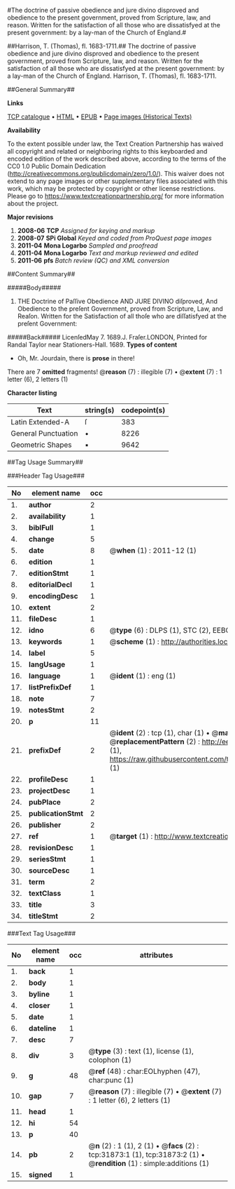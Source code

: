 #The doctrine of passive obedience and jure divino disproved and obedience to the present government, proved from Scripture, law, and reason. Written for the satisfaction of all those who are dissatisfyed at the present government: by a lay-man of the Church of England.#

##Harrison, T. (Thomas), fl. 1683-1711.##
The doctrine of passive obedience and jure divino disproved and obedience to the present government, proved from Scripture, law, and reason. Written for the satisfaction of all those who are dissatisfyed at the present government: by a lay-man of the Church of England.
Harrison, T. (Thomas), fl. 1683-1711.

##General Summary##

**Links**

[TCP catalogue](http://www.ota.ox.ac.uk/tcp/)  • 
[HTML](http://tei.it.ox.ac.uk/tcp/Texts-HTML/free/A45/A45692.html)  • 
[EPUB](http://tei.it.ox.ac.uk/tcp/Texts-EPUB/free/A45/A45692.epub) • 
[Page images (Historical Texts)](https://historicaltexts.jisc.ac.uk/eebo-99827455e)

**Availability**

To the extent possible under law, the Text Creation Partnership has waived all copyright and related or neighboring rights to this keyboarded and encoded edition of the work described above, according to the terms of the CC0 1.0 Public Domain Dedication (http://creativecommons.org/publicdomain/zero/1.0/). This waiver does not extend to any page images or other supplementary files associated with this work, which may be protected by copyright or other license restrictions. Please go to https://www.textcreationpartnership.org/ for more information about the project.

**Major revisions**

1. __2008-06__ __TCP__ *Assigned for keying and markup*
1. __2008-07__ __SPi Global__ *Keyed and coded from ProQuest page images*
1. __2011-04__ __Mona Logarbo__ *Sampled and proofread*
1. __2011-04__ __Mona Logarbo__ *Text and markup reviewed and edited*
1. __2011-06__ __pfs__ *Batch review (QC) and XML conversion*

##Content Summary##

#####Body#####

1. THE Doctrine of Paſſive Obedience AND JURE DIVINO diſproved, And Obedience to the preſent Government, proved from Scripture, Law, and Reaſon. Written for the Satisfaction of all thoſe who are diſſatisfyed at the preſent Government:

#####Back#####
LicenſedMay 7. 1689.J. Fraſer.LONDON, Printed for Randal Taylor near Stationers-Hall. 1689.
**Types of content**

  * Oh, Mr. Jourdain, there is **prose** in there!

There are 7 **omitted** fragments! 
 @__reason__ (7) : illegible (7)  •  @__extent__ (7) : 1 letter (6), 2 letters (1)

**Character listing**


|Text|string(s)|codepoint(s)|
|---|---|---|
|Latin Extended-A|ſ|383|
|General Punctuation|•|8226|
|Geometric Shapes|▪|9642|

##Tag Usage Summary##

###Header Tag Usage###

|No|element name|occ|attributes|
|---|---|---|---|
|1.|__author__|2||
|2.|__availability__|1||
|3.|__biblFull__|1||
|4.|__change__|5||
|5.|__date__|8| @__when__ (1) : 2011-12 (1)|
|6.|__edition__|1||
|7.|__editionStmt__|1||
|8.|__editorialDecl__|1||
|9.|__encodingDesc__|1||
|10.|__extent__|2||
|11.|__fileDesc__|1||
|12.|__idno__|6| @__type__ (6) : DLPS (1), STC (2), EEBO-CITATION (1), PROQUEST (1), VID (1)|
|13.|__keywords__|1| @__scheme__ (1) : http://authorities.loc.gov/ (1)|
|14.|__label__|5||
|15.|__langUsage__|1||
|16.|__language__|1| @__ident__ (1) : eng (1)|
|17.|__listPrefixDef__|1||
|18.|__note__|7||
|19.|__notesStmt__|2||
|20.|__p__|11||
|21.|__prefixDef__|2| @__ident__ (2) : tcp (1), char (1)  •  @__matchPattern__ (2) : ([0-9\-]+):([0-9IVX]+) (1), (.+) (1)  •  @__replacementPattern__ (2) : http://eebo.chadwyck.com/downloadtiff?vid=$1&page=$2 (1), https://raw.githubusercontent.com/textcreationpartnership/Texts/master/tcpchars.xml#$1 (1)|
|22.|__profileDesc__|1||
|23.|__projectDesc__|1||
|24.|__pubPlace__|2||
|25.|__publicationStmt__|2||
|26.|__publisher__|2||
|27.|__ref__|1| @__target__ (1) : http://www.textcreationpartnership.org/docs/. (1)|
|28.|__revisionDesc__|1||
|29.|__seriesStmt__|1||
|30.|__sourceDesc__|1||
|31.|__term__|2||
|32.|__textClass__|1||
|33.|__title__|3||
|34.|__titleStmt__|2||


###Text Tag Usage###

|No|element name|occ|attributes|
|---|---|---|---|
|1.|__back__|1||
|2.|__body__|1||
|3.|__byline__|1||
|4.|__closer__|1||
|5.|__date__|1||
|6.|__dateline__|1||
|7.|__desc__|7||
|8.|__div__|3| @__type__ (3) : text (1), license (1), colophon (1)|
|9.|__g__|48| @__ref__ (48) : char:EOLhyphen (47), char:punc (1)|
|10.|__gap__|7| @__reason__ (7) : illegible (7)  •  @__extent__ (7) : 1 letter (6), 2 letters (1)|
|11.|__head__|1||
|12.|__hi__|54||
|13.|__p__|40||
|14.|__pb__|2| @__n__ (2) : 1 (1), 2 (1)  •  @__facs__ (2) : tcp:31873:1 (1), tcp:31873:2 (1)  •  @__rendition__ (1) : simple:additions (1)|
|15.|__signed__|1||
